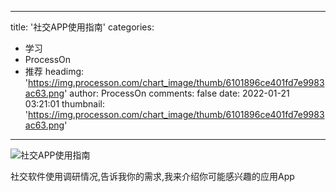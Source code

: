 
---
title: '社交APP使用指南'
categories: 
 - 学习
 - ProcessOn
 - 推荐
headimg: 'https://img.processon.com/chart_image/thumb/6101896ce401fd7e9983ac63.png'
author: ProcessOn
comments: false
date: 2022-01-21 03:21:01
thumbnail: 'https://img.processon.com/chart_image/thumb/6101896ce401fd7e9983ac63.png'
---

<div>   
<img class="thumb" alt="社交APP使用指南" src="https://img.processon.com/chart_image/thumb/6101896ce401fd7e9983ac63.png" referrerpolicy="no-referrer">
<p>社交软件使用调研情况,告诉我你的需求,我来介绍你可能感兴趣的应用App</p>  
</div>
            
